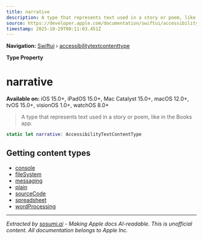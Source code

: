 ```yaml
---
title: narrative
description: A type that represents text used in a story or poem, like in the Books app.
source: https://developer.apple.com/documentation/swiftui/accessibilitytextcontenttype/narrative
timestamp: 2025-10-29T00:11:03.451Z
---
```


**Navigation:** [Swiftui](/documentation/swiftui) › [accessibilitytextcontenttype](/documentation/swiftui/accessibilitytextcontenttype)

**Type Property**

# narrative

**Available on:** iOS 15.0+, iPadOS 15.0+, Mac Catalyst 15.0+, macOS 12.0+, tvOS 15.0+, visionOS 1.0+, watchOS 8.0+

> A type that represents text used in a story or poem, like in the Books app.

```swift
static let narrative: AccessibilityTextContentType
```

## Getting content types

- [console](/documentation/swiftui/accessibilitytextcontenttype/console)
- [fileSystem](/documentation/swiftui/accessibilitytextcontenttype/filesystem)
- [messaging](/documentation/swiftui/accessibilitytextcontenttype/messaging)
- [plain](/documentation/swiftui/accessibilitytextcontenttype/plain)
- [sourceCode](/documentation/swiftui/accessibilitytextcontenttype/sourcecode)
- [spreadsheet](/documentation/swiftui/accessibilitytextcontenttype/spreadsheet)
- [wordProcessing](/documentation/swiftui/accessibilitytextcontenttype/wordprocessing)

---

*Extracted by [sosumi.ai](https://sosumi.ai) - Making Apple docs AI-readable.*
*This is unofficial content. All documentation belongs to Apple Inc.*
